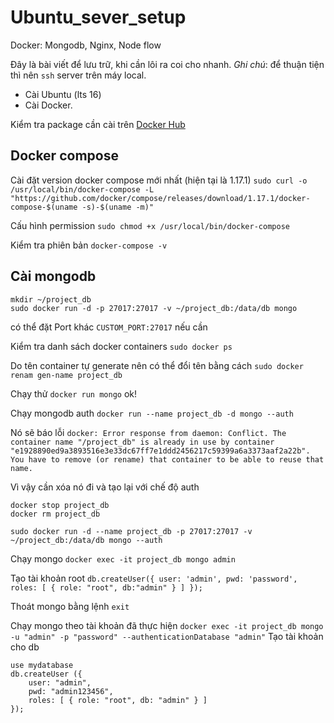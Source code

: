 # Ubuntu_sever_setup
Docker: Mongodb, Nginx, Node flow

Đây là bài viết để lưu trữ, khi cần lôi ra coi cho nhanh.
*Ghi chú*: để thuận tiện thì nên `ssh` server trên máy local.

- Cài Ubuntu (lts 16)
- Cài Docker.

Kiểm tra package cần cài trên [Docker Hub](https://hub.docker.com)

## Docker compose
Cài đặt version docker compose mới nhất (hiện tại là 1.17.1)
`sudo curl -o /usr/local/bin/docker-compose -L "https://github.com/docker/compose/releases/download/1.17.1/docker-compose-$(uname -s)-$(uname -m)"`

Cấu hình permission
`sudo chmod +x /usr/local/bin/docker-compose`

Kiểm tra phiên bản
`docker-compose -v`

## Cài mongodb

```
mkdir ~/project_db
sudo docker run -d -p 27017:27017 -v ~/project_db:/data/db mongo
```
có thể đặt Port khác `CUSTOM_PORT:27017` nếu cần

Kiểm tra danh sách docker containers `sudo docker ps`

Do tên container tự generate nên có thể đổi tên bằng cách `sudo docker renam gen-name project_db`

Chạy thử `docker run mongo` ok!

Chạy mongodb auth `docker run --name project_db -d mongo --auth`

Nó sẽ báo lỗi `docker: Error response from daemon: Conflict. The container name "/project_db" is already in use by container "e1928890ed9a3893516e3e33dc67ff7e1ddd2456217c59399a6a3373aaf2a22b". You have to remove (or rename) that container to be able to reuse that name.`

Vì vậy cần xóa nó đi và tạo lại với chế độ auth

```
docker stop project_db
docker rm project_db

sudo docker run -d --name project_db -p 27017:27017 -v ~/project_db:/data/db mongo --auth
```
Chạy mongo `docker exec -it project_db mongo admin`

Tạo tài khoản root `db.createUser({ user: 'admin', pwd: 'password', roles: [ { role: "root", db:"admin" } ] });`

Thoát mongo bằng lệnh `exit`

Chạy mongo theo tài khoản đã thực hiện `docker exec -it project_db mongo -u "admin" -p "password" --authenticationDatabase "admin"`
Tạo tài khoản cho db

```
use mydatabase
db.createUser ({
    user: "admin",
    pwd: "admin123456",
    roles: [ { role: "root", db: "admin" } ]
});

```